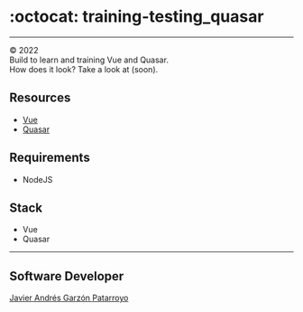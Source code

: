 # :octocat: training-testing_quasar
- - -
:copyright: 2022  
Build to learn and training Vue and Quasar.  
How does it look? Take a look at (soon).
## Resources
* [Vue](https://vuejs.org/)
* [Quasar](https://quasar.dev/)
## Requirements
* NodeJS
## Stack
* Vue
* Quasar
- - -
## Software Developer
[Javier Andrés Garzón Patarroyo](https://javierandres.dev)
